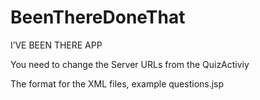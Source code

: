 # BeenThereDoneThat
I’VE BEEN THERE APP

You need to change the Server URLs from the QuizActiviy 

The format for the XML files, example questions.jsp

<questions>
<question number="1" text="Have you ever been on an African safari?" imageUrl="http://tqs.mamlambo.com:80/qi?key=1"/>
<question number="2" text="Have you ever climbed a mountain?" imageUrl="http://tqs.mamlambo.com:80/qi?key=1001"/>
<question number="3" text="Have you ever milked a cow?" imageUrl="http://tqs.mamlambo.com:80/qi?key=2"/>
<question number="4" text="Have you ever been to China?" imageUrl="http://tqs.mamlambo.com:80/qi?key=3"/>
<question number="5" text="Have you ever been to a Hawaiian luau?" imageUrl="http://tqs.mamlambo.com:80/qi?key=1002"/>
</questions>
